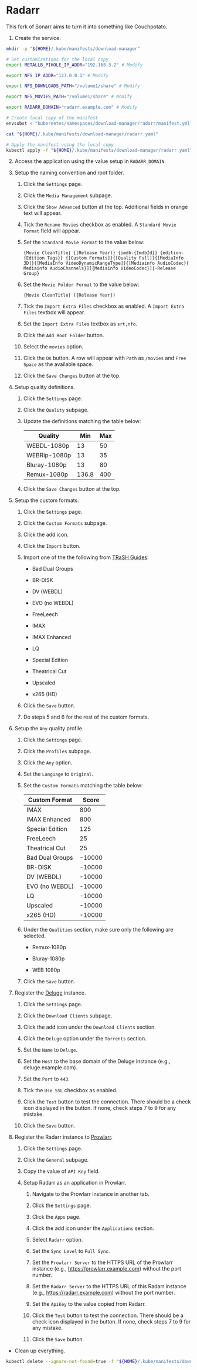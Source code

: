 # Radarr

This fork of Sonarr aims to turn it into something like Couchpotato.

1. Create the service.

```sh
mkdir -p "${HOME}/.kube/manifests/download-manager"

# Set customizations for the local copy
export METALLB_PIHOLE_IP_ADDR="192.168.3.2" # Modify

export NFS_IP_ADDR="127.0.0.1" # Modify

export NFS_DOWNLOADS_PATH="/volume1/share" # Modify

export NFS_MOVIES_PATH="/volume1/share" # Modify

export RADARR_DOMAIN="radarr.example.com" # Modify

# Create local copy of the manifest
envsubst < "kubernetes/namespaces/download-manager/radarr/manifest.yml" > "${HOME}/.kube/manifests/download-manager/radarr.yaml"

cat "${HOME}/.kube/manifests/download-manager/radarr.yaml"

# Apply the manifest using the local copy
kubectl apply -f "${HOME}/.kube/manifests/download-manager/radarr.yaml"
```

2. Access the application using the value setup in `RADARR_DOMAIN`.

3. Setup the naming convention and root folder.

    1. Click the `Settings` page.

    2. Click the `Media Management` subpage.

    3. Click the `Show Advanced` button at the top. Additional fields in orange text will appear.

    4. Tick the `Rename Movies` checkbox as enabled. A `Standard Movie Format` field will appear.

    5. Set the `Standard Movie Format` to the value below:

        ```
        {Movie CleanTitle} {(Release Year)} {imdb-{ImdbId}} {edition-{Edition Tags}} {[Custom Formats]}{[Quality Full]}{[MediaInfo 3D]}{[MediaInfo VideoDynamicRangeType]}{[Mediainfo AudioCodec}{ Mediainfo AudioChannels}][{Mediainfo VideoCodec}]{-Release Group}
        ```

    6. Set the `Movie Folder Format` to the value below:

        ```
        {Movie CleanTitle} ({Release Year})
        ```

    7. Tick the `Import Extra Files` checkbox as enabled. A `Import Extra Files` textbox will appear.

    8. Set the `Import Extra Files` textbox as `srt,nfo`.

    9. Click the `Add Root Folder` button.

    10. Select the `movies` option.

    11. Click the `OK` button. A row will appear with `Path` as `/movies` and `Free Space` as the available space.

    12. Click the `Save Changes` button at the top.

4. Setup quality definitions.

    1. Click the `Settings` page.

    2. Click the `Quality` subpage.

    3. Update the definitions matching the table below:

        | Quality      | Min   | Max |
        | ------------ | ----- | --- |
        | WEBDL-1080p  | 13    | 50  |
        | WEBRip-1080p | 13    | 35  |
        | Bluray-1080p | 13    | 80  |
        | Remux-1080p  | 136.8 | 400 |

    4. Click the `Save Changes` button at the top.

5. Setup the custom formats.

    1. Click the `Settings` page.

    2. Click the `Custom Formats` subpage.

    3. Click the add icon.

    4. Click the `Import` button.

    5. Import one of the the following from [TRaSH Guides](https://trash-guides.info/Radarr/Radarr-collection-of-custom-formats/):

        - Bad Dual Groups

        - BR-DISK

        - DV (WEBDL)

        - EVO (no WEBDL)

        - FreeLeech

        - IMAX

        - IMAX Enhanced

        - LQ

        - Special Edition

        - Theatrical Cut

        - Upscaled

        - x265 (HD)

    6. Click the `Save` button.

    7. Do steps 5 and 6 for the rest of the custom formats.

6. Setup the `Any` quality profile.

    1. Click the `Settings` page.

    2. Click the `Profiles` subpage.

    3. Click the `Any` option.

    4. Set the `Language` to `Original`.

    5. Set the `Custom Formats` matching the table below:

        | Custom Format   | Score  |
        | --------------- | ------ |
        | IMAX            | 800    |
        | IMAX Enhanced   | 800    |
        | Special Edition | 125    |
        | FreeLeech       | 25     |
        | Theatrical Cut  | 25     |
        | Bad Dual Groups | -10000 |
        | BR-DISK         | -10000 |
        | DV (WEBDL)      | -10000 |
        | EVO (no WEBDL)  | -10000 |
        | LQ              | -10000 |
        | Upscaled        | -10000 |
        | x265 (HD)       | -10000 |

    6. Under the `Qualities` section, make sure only the following are selected.

        - Remux-1080p

        - Bluray-1080p

        - WEB 1080p

    6. Click the `Save` button.

7. Register the [Deluge](../deluge/README.md) instance.

    1. Click the `Settings` page.

    2. Click the `Download Clients` subpage.

    3. Click the add icon under the `Download Clients` section.

    4. Click the `Deluge` option under the `Torrents` section.

    5. Set the `Name` to `Deluge`.

    6. Set the `Host` to the base domain of the Deluge instance (e.g., deluge.example.com).

    7. Set the `Port` to `443`.

    8. Tick the `Use SSL` checkbox as enabled.

    9. Click the `Test` button to test the connection. There should be a check icon displayed in the button. If none, check steps 7 to 9 for any mistake.

    10. Click the `Save` button.

8. Register the Radarr instance to [Prowlarr](../prowlarr/README.md).

    1. Click the `Settings` page.

    2. Click the `General` subpage.

    3. Copy the value of `API Key` field.

    4. Setup Radarr as an application in Prowlarr.

        1. Navigate to the Prowlarr instance in another tab.

        2. Click the `Settings` page.

        3. Click the `Apps` page.

        4. Click the add icon under the `Applications` section.

        5. Select `Radarr` option.

        6. Set the `Sync Level` to `Full Sync`.

        7. Set the `Prowlarr Server` to the HTTPS URL of the Prowlarr instance (e.g., https://prowlarr.example.com) without the port number.

        8. Set the `Radarr Server` to the HTTPS URL of this Radarr instance (e.g., https://radarr.example.com) without the port number.

        9. Set the `ApiKey` to the value copied from Radarr.

        10. Click the `Test` button to test the connection. There should be a check icon displayed in the button. If none, check steps 7 to 9 for any mistake.

        11. Click the `Save` button.

* Clean up everything.

```sh
kubectl delete --ignore-not-found=true -f "${HOME}/.kube/manifests/download-manager/radarr.yaml"
```
